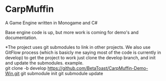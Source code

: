 # CarpMuffin
A Game Engine written in Monogame and C#

Base engine code is up, but more work is coming for demo's and documentation.





*The project uses git submodules to link in other projects.  We also use GitFlow process (which is basicly me saying most of the code is currently in develop)
to get the project to work just clone the develop branch, and init and update the submodules.
example.  
git clone -b develop https://github.com/BetaToast/CarpMuffin-Demo-Win.git
git submodule init
git submodule update

